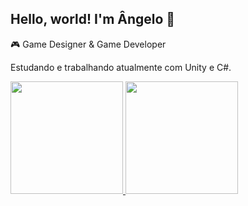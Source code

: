 ## Hello, world! I'm Ângelo 👋

🎮 Game Designer & Game Developer

Estudando e trabalhando atualmente com Unity e C#.

<div>
<a href="https://github.com/AngCarlos-2">
<img loading="lazy" height="180em" src="https://github-readme-stats.vercel.app/api/top-langs/?username=AngCarlos-2&layout=compact&langs_count=7&theme=dracula"/>
<img loading="lazy" height="180em" src="https://github-readme-stats.vercel.app/api?username=AngCarlos-2&show_icons=true&theme=dracula&include_all_commits=true&count_private=true"/>
</div>

<!--
**AngCarlos-2/AngCarlos-2** is a ✨ _special_ ✨ repository because its `README.md` (this file) appears on your GitHub profile.

Here are some ideas to get you started:

- 🔭 I’m currently working on ...
- 🌱 I’m currently learning ...
- 👯 I’m looking to collaborate on ...
- 🤔 I’m looking for help with ...
- 💬 Ask me about ...
- 📫 How to reach me: ...
- 😄 Pronouns: ...
- ⚡ Fun fact: ...
-->
